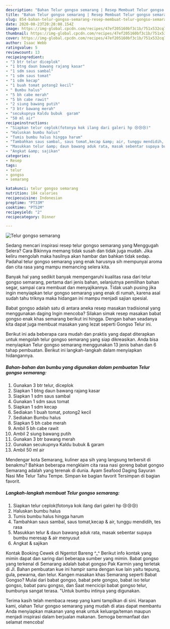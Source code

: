 ```yaml
---
description: "Bahan Telur gongso semarang | Resep Membuat Telur gongso semarang Yang Enak dan Simpel"
title: "Bahan Telur gongso semarang | Resep Membuat Telur gongso semarang Yang Enak dan Simpel"
slug: 854-bahan-telur-gongso-semarang-resep-membuat-telur-gongso-semarang-yang-enak-dan-simpel
date: 2020-08-23T20:28:08.154Z
image: https://img-global.cpcdn.com/recipes/47ef205160bf3c1b/751x532cq70/telur-gongso-semarang-foto-resep-utama.jpg
thumbnail: https://img-global.cpcdn.com/recipes/47ef205160bf3c1b/751x532cq70/telur-gongso-semarang-foto-resep-utama.jpg
cover: https://img-global.cpcdn.com/recipes/47ef205160bf3c1b/751x532cq70/telur-gongso-semarang-foto-resep-utama.jpg
author: Isaac Webb
ratingvalue: 5
reviewcount: 13
recipeingredient:
- "3 btr telur diceplok"
- "1 btng daun bawang rajang kasar"
- "1 sdm saus sambal"
- "1 sdm saus tomat"
- "1 sdm kecap"
- "1 buah tomat potong2 kecil"
- " Bumbu halus"
- "5 bh cabe merah"
- "5 bh cabe rawit"
- "2 siung bawang putih"
- "3 btr bawang merah"
- "secukupnya Kaldu bubuk  garam"
- "50 ml air"
recipeinstructions:
- "Siapkan telur ceplok(fotonya kok ilang dari galeri hp 😢😢😢)"
- "Haluskan bumbu halus"
- "Tumis bumbu halus hingga harum"
- "Tambahkan saus sambal, saus tomat,kecap &amp; air, tunggu mendidih, tes rasa"
- "Masukkan telur &amp; daun bawang aduk rata, masak sebentar supaya bumbu meresap &amp; air menyusut"
- "Angkat &amp; sajikan"
categories:
- Resep
tags:
- telur
- gongso
- semarang

katakunci: telur gongso semarang 
nutrition: 184 calories
recipecuisine: Indonesian
preptime: "PT33M"
cooktime: "PT52M"
recipeyield: "2"
recipecategory: Dinner

---
```



![Telur gongso semarang](https://img-global.cpcdn.com/recipes/47ef205160bf3c1b/751x532cq70/telur-gongso-semarang-foto-resep-utama.jpg)

Sedang mencari inspirasi resep telur gongso semarang yang Menggugah Selera? Cara Bikinnya memang tidak susah dan tidak juga mudah. Jika keliru mengolah maka hasilnya akan hambar dan bahkan tidak sedap. Padahal telur gongso semarang yang enak harusnya sih mempunyai aroma dan cita rasa yang mampu memancing selera kita.

Banyak hal yang sedikit banyak mempengaruhi kualitas rasa dari telur gongso semarang, pertama dari jenis bahan, selanjutnya pemilihan bahan segar, sampai cara membuat dan menyajikannya. Tidak usah pusing jika ingin menyiapkan telur gongso semarang yang enak di rumah, karena asal sudah tahu triknya maka hidangan ini mampu menjadi sajian spesial.

Babat gongso adalah satu di antara aneka resep masakan tradisional yang menggunakan daging Ingin mencoba? Silakan simak resep masakan babat gongso enak khas semarang berikut ini hingga. Dengan bahan seadanya kita dapat juga membuat masakan yang lezat seperti Gongso Telur ini.


Berikut ini ada beberapa cara mudah dan praktis yang dapat diterapkan untuk mengolah telur gongso semarang yang siap dikreasikan. Anda bisa menyiapkan Telur gongso semarang menggunakan 13 jenis bahan dan 6 tahap pembuatan. Berikut ini langkah-langkah dalam menyiapkan hidangannya.

<!--inarticleads1-->

##### Bahan-bahan dan bumbu yang digunakan dalam pembuatan Telur gongso semarang:

1. Gunakan 3 btr telur, diceplok
1. Siapkan 1 btng daun bawang rajang kasar
1. Siapkan 1 sdm saus sambal
1. Gunakan 1 sdm saus tomat
1. Siapkan 1 sdm kecap
1. Sediakan 1 buah tomat, potong2 kecil
1. Sediakan  Bumbu halus
1. Siapkan 5 bh cabe merah
1. Ambil 5 bh cabe rawit
1. Ambil 2 siung bawang putih
1. Gunakan 3 btr bawang merah
1. Gunakan secukupnya Kaldu bubuk &amp; garam
1. Ambil 50 ml air


Mendengar kota Semarang, kuliner apa sih yang langsung terbersit di benakmu? Bahkan beberapa mengklaim cita rasa nasi goreng babat gongso Semarang adalah yang terenak di dunia. Ayam Seafood Daging Sayuran Nasi Mie Telur Tahu Tempe. Simpan ke bagian favorit Tersimpan di bagian favorit. 

<!--inarticleads2-->

##### Langkah-langkah membuat Telur gongso semarang:

1. Siapkan telur ceplok(fotonya kok ilang dari galeri hp 😢😢😢)
1. Haluskan bumbu halus
1. Tumis bumbu halus hingga harum
1. Tambahkan saus sambal, saus tomat,kecap &amp; air, tunggu mendidih, tes rasa
1. Masukkan telur &amp; daun bawang aduk rata, masak sebentar supaya bumbu meresap &amp; air menyusut
1. Angkat &amp; sajikan


Kontak Booking Cewek di Ngentot Bareng ^_^ Berikut info kontak yang mimin dapat dan saring dari beberapa sumber yang mimin. Babat gongso yang terkenal di Semarang adalah babat gongso Pak Karmin yang terletak di Jl. Bahan pembuatan kue ini hampir sama dengan kue lain yaitu tepung, gula, pewarna, dan telur. Kangen masakan khas Semarang seperti Babat Gongso? Mulai dari babat gongso, babat pete gongso, babat iso telur gongso, babat paru gongso, dan Saat mencicipi babat gongso telur, bumbunya sangat terasa. &#34;Untuk bumbu intinya yang digunakan. 

Terima kasih telah membaca resep yang kami tampilkan di sini. Harapan kami, olahan Telur gongso semarang yang mudah di atas dapat membantu Anda menyiapkan makanan yang enak untuk keluarga/teman maupun menjadi inspirasi dalam berjualan makanan. Semoga bermanfaat dan selamat mencoba!
